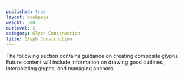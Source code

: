 ```yaml
---
published: true
layout: bookpage
weight: 300
outlevel: 5
category: Glyph Construction
title: Glyph Construction
---
```


The following section contains guidance on creating composite glyphs. Future content will include information on drawing good outlines, interpolating glyphs, and managing anchors.
